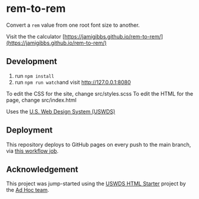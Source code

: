 # rem-to-rem

Convert a `rem` value from one root font size to another.

Visit the the calculator [https://jamigibbs.github.io/rem-to-rem/](https://jamigibbs.github.io/rem-to-rem/)

## Development

1. run `npm install`
2. run `npm run watch`and visit http://127.0.0.1:8080

To edit the CSS for the site, change src/styles.scss
To edit the HTML for the page, change src/index.html

Uses the [U.S. Web Design System (USWDS)](https://designsystem.digital.gov/)

## Deployment

This repository deploys to GitHub pages on every push to the main branch, via
[this workflow job](.github/workflows/github-pages.yml).


## Acknowledgement

This project was jump-started using the [USWDS HTML Starter](https://github.com/adhocteam/uswds_html_starter) project by the [Ad Hoc team](https://github.com/adhocteam).

